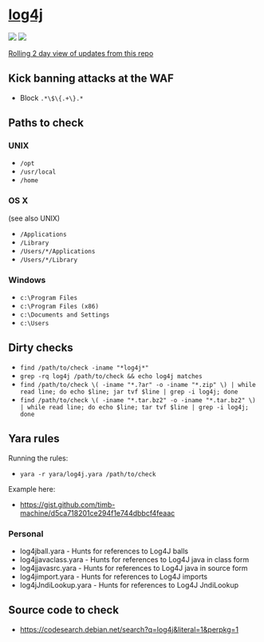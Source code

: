# [log4j](https://blog.talosintelligence.com/2021/12/apache-log4j-rce-vulnerability.html)

![](https://img.shields.io/badge/last--updated-December%202021%20-green) ![](https://img.shields.io/badge/src-public-orange)

[Rolling 2 day view of updates from this repo](https://github.com/CiscoCXSecurity/log4j/compare/master@%7B2day%7D...master)

## Kick banning attacks at the WAF

* Block ```.*\$\{.+\}.*```

## Paths to check

### UNIX

* ```/opt```
* ```/usr/local```
* ```/home```

### OS X

(see also UNIX)

* ```/Applications```
* ```/Library```
* ```/Users/*/Applications```
* ```/Users/*/Library```

### Windows

* ```c:\Program Files```
* ```c:\Program Files (x86)```
* ```c:\Documents and Settings```
* ```c:\Users```

## Dirty checks

* ```find /path/to/check -iname "*log4j*"```
* ```grep -rq log4j /path/to/check && echo log4j matches```
* ```find /path/to/check \( -iname "*.?ar" -o -iname "*.zip" \) | while read line; do echo $line; jar tvf $line | grep -i log4j; done```
* ```find /path/to/check \( -iname "*.tar.bz2" -o -iname "*.tar.bz2" \) | while read line; do echo $line; tar tvf $line | grep -i log4j; done```

## Yara rules

Running the rules:

* ```yara -r yara/log4j.yara /path/to/check```

Example here:

* https://gist.github.com/timb-machine/d5ca718201ce294f1e744dbbcf4feaac

### Personal

* log4jball.yara - Hunts for references to Log4J balls
* log4jjavaclass.yara - Hunts for references to Log4J java in class form
* log4jjavasrc.yara - Hunts for references to Log4J java in source form
* log4jimport.yara - Hunts for references to Log4J imports
* log4jJndiLookup.yara - Hunts for references to Log4J JndiLookup

## Source code to check

* https://codesearch.debian.net/search?q=log4j&literal=1&perpkg=1

